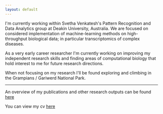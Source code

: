 ```yaml
---
layout: default
---
```


<!-- Here's how you link to a [webpage in your site](/teaching/), and -->
<!-- here's a link to an [external site](https://www.google.com) -->

I'm currently working within Svetha Venkatesh's Pattern Recognition and Data Analytics group at Deakin University, Australia. We are focused on considered implementation of machine-learning methods on high-throughput biological data; in particular transcriptomics of complex diseases. 

As a very early career researcher I'm currently working on improving my independent research skills and finding areas of computational biology that hold interest to me for future research directions. 

When not focusing on my research I'll be found exploring and climbing in the Grampians / Gariwerd National Park. 

--- 

An overview of my publications and other research outputs can be found [here](/research/)

You can view my cv [here](https://github.com/samleenz/CV/blob/master/SamLee_CV.pdf)